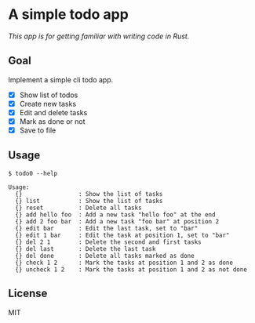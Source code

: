 # A simple todo app

_This app is for getting familiar with writing code in Rust._

## Goal

Implement a simple cli todo app.

- [x] Show list of todos
- [x] Create new tasks
- [x] Edit and delete tasks
- [x] Mark as done or not
- [x] Save to file

## Usage

```
$ todo0 --help

Usage:
  {}                : Show the list of tasks
  {} list           : Show the list of tasks
  {} reset          : Delete all tasks
  {} add hello foo  : Add a new task "hello foo" at the end
  {} add 2 foo bar  : Add a new task "foo bar" at position 2
  {} edit bar       : Edit the last task, set to "bar"
  {} edit 1 bar     : Edit the task at position 1, set to "bar"
  {} del 2 1        : Delete the second and first tasks
  {} del last       : Delete the last task
  {} del done       : Delete all tasks marked as done
  {} check 1 2      : Mark the tasks at position 1 and 2 as done
  {} uncheck 1 2    : Mark the tasks at position 1 and 2 as not done
```

## License

MIT
